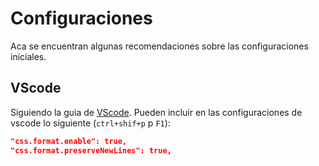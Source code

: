 # Configuraciones

Aca se encuentran algunas recomendaciones sobre las configuraciones iniciales.

## VScode

Siguiendo la guia de [VScode](../../herramientas/vscode.md). Pueden incluir en las configuraciones de vscode lo siguiente (`ctrl+shif+p` p `F1`):

```json
"css.format.enable": true,
"css.format.preserveNewLines": true,
```
